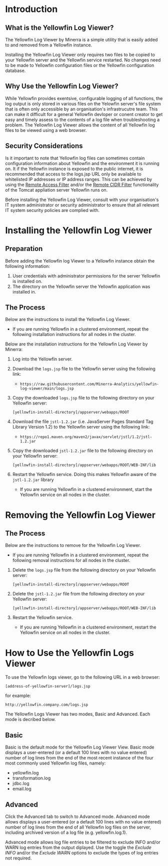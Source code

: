 # Introduction
## What is the Yellowfin Log Viewer?
The Yellowfin Log Viewer by Minerra is a simple utility that is easily added to and removed from a Yellowfin instance.

Installing the Yellowfin Log Viewer only requires two files to be copied to your Yellowfin server and the Yellowfin service restarted. No changes need to be made to Yellowfin configuration files or the Yellowfin configuration database.

## Why Use the Yellowfin Log Viewer?
While Yellowfin provides exentsive, configurable logging of all functions, the log output is only stored in various files on the Yelowfin server's file system that is often only accessible by an organisation's infrastrucutre team. This can make it difficult for a general Yellowfin devloper or conent creator to get easy and timely assess to the contents of a log file when troubleshooting a problem. The Yellowfin Log Viewer allows the content of all Yellowfin log files to be viewed using a web browser.

## Security Considerations
Is it important to note that Yellowfin log files can sometimes contain configuration information about Yellowfin and the environment it is running on. It if the Yellowfin instance is exposed to the public internet, it is recommended that access to the logs.jsp URL only be available to whitelisted IP addresses or IP address ranges. This can be achieved by using the [Remote Access Filter](https://tomcat.apache.org/tomcat-9.0-doc/config/filter.html#Remote_Address_Filter) and/or the [Remote CIDR Filter](https://tomcat.apache.org/tomcat-9.0-doc/config/filter.html#Remote_CIDR_Filter) functionality of the Tomcat appliation server Yellowfin runs on.

Before installing the Yellowfin Log Viewer, consult with your organisation's IT system administrator or security administrator to ensure that all relevant IT system security policies are complied with.

# Installing the Yellowfin Log Viewer
## Preparation
Before adding the Yellowfin log Viewer to a Yellowfin instance obtain the following information:

1. User credentials with administrator permissions for the server Yellowfin is installed on.
2. The directory on the Yellowfin server the Yellowfin application was installed in.

## The Process
Below are the instructions to install the Yellowfin Log Viewer.

  - If you are running Yellowfin in a clustered environment, repeat the following installation instructions for all nodes in the cluster.

Below are the installation instructions for the Yellowfin Log Viewer by Minerra:

1. Log into the Yellowfin server.

2. Download the `logs.jsp` file to the Yellowfin server using the following link:

    - `https://raw.githubusercontent.com/Minerra-Analytics/yellowfin-log-viewer/main/logs.jsp`

3. Copy the downloaded `logs.jsp` file to the following directory on your Yellowfin server:

    `[yellowfin-install-directory]/appserver/webapps/ROOT`
  
4. Download the file `jstl-1.2.jar` (i.e. JavaServer Pages Standard Tag Library Version 1.2) to the Yellowfin server using the following link:

    - `https://repo1.maven.org/maven2/javax/servlet/jstl/1.2/jstl-1.2.jar`

5. Copy the downloaded `jstl-1.2.jar` file to the following directory on your Yellowfin server:

    `[yellowfin-install-directory]/appserver/webapps/ROOT/WEB-INF/lib`

6. Restart the Yellowfin service. Doing this makes Yellowfin aware of the `jstl-1.2.jar` library

    - If you are running Yellowfin in a clustered environment, start the Yellowfin service on all nodes in the cluster.

# Removing the Yellowfin Log Viewer
## The Process
Below are the instructions to remove for the Yellowfin Log Viewer.

  - If you are running Yellowfin in a clustered environment, repeat the following removal instructions for all nodes in the cluster.

1. Delete the `logs.jsp` file from the following directory on your Yellowfin server:

    `[yellowfin-install-directory]/appserver/webapps/ROOT`

2. Delete the `jstl-1.2.jar` file from the following directory on your Yellowfin server:

    `[yellowfin-install-directory]/appserver/webapps/ROOT/WEB-INF/lib`

3. Restart the Yellowfin service.

   - If you are running Yellowfin in a clustered environment, restart the Yellowfin service on all nodes in the cluster.
    
# How to Use the Yellowfin Logs Viewer
To use the Yellowfin logs viewer, go to the following URL in a web browser:

  `[address-of-yellowfin-server]/logs.jsp`

for example:

  `http://yellowfin.company.com/logs.jsp`

The Yellowfin Logs Viewer has two modes, Basic and Advanced. Each mode is decribed below.

## Basic
Basic is the default mode for the Yellowfin Log Viewer View. Basic mode displays a user-entered (or a default 100 lines with no value entered) number of log lines from the end of the most recent instance of the four most commonly used Yellowfin log files, namely:

  - yellowfin.log
  - transformation.log
  - jdbc.log
  - email.log

## Advanced
Click the Advanced tab to switch to Advanced mode. Advanced mode allows displays a user-entered (or a default 100 lines with no value entered) number of log lines from the end of all Yellowfin log files on the server, including archived version of a log file (e.g. yellowfin.log.1).

Advanced mode allows log file entries to be filtered to exclude INFO and/or WARN log entries from the output diplayed. Use the toggle the *Exclude INFO* and/or the *Exclude WARN* options to exclude the types of log entries not required.

